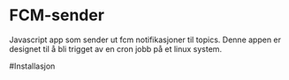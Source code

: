 # FCM-sender
Javascript app som sender ut fcm notifikasjoner til topics. Denne appen er designet til å bli trigget av en cron jobb på et linux system. 

#Installasjon

